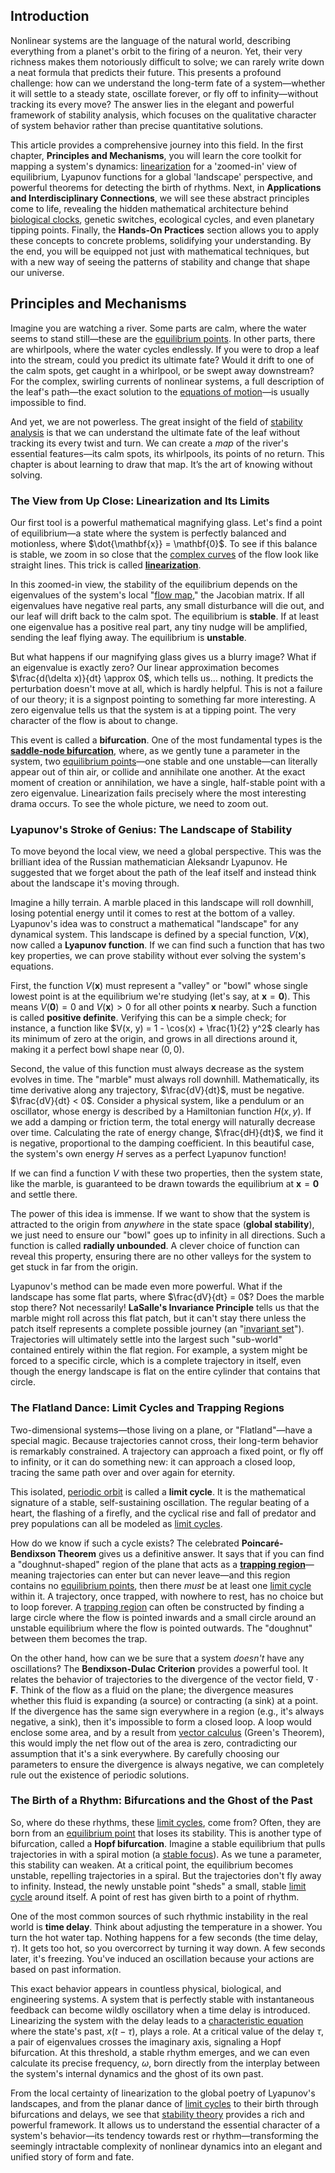 ## Introduction
Nonlinear systems are the language of the natural world, describing everything from a planet's orbit to the firing of a neuron. Yet, their very richness makes them notoriously difficult to solve; we can rarely write down a neat formula that predicts their future. This presents a profound challenge: how can we understand the long-term fate of a system—whether it will settle to a steady state, oscillate forever, or fly off to infinity—without tracking its every move? The answer lies in the elegant and powerful framework of stability analysis, which focuses on the qualitative character of system behavior rather than precise quantitative solutions.

This article provides a comprehensive journey into this field. In the first chapter, **Principles and Mechanisms**, you will learn the core toolkit for mapping a system's dynamics: [linearization](@article_id:267176) for a 'zoomed-in' view of equilibrium, Lyapunov functions for a global 'landscape' perspective, and powerful theorems for detecting the birth of rhythms. Next, in **Applications and Interdisciplinary Connections**, we will see these abstract principles come to life, revealing the hidden mathematical architecture behind [biological clocks](@article_id:263656), genetic switches, ecological cycles, and even planetary tipping points. Finally, the **Hands-On Practices** section allows you to apply these concepts to concrete problems, solidifying your understanding. By the end, you will be equipped not just with mathematical techniques, but with a new way of seeing the patterns of stability and change that shape our universe.

## Principles and Mechanisms

Imagine you are watching a river. Some parts are calm, where the water seems to stand still—these are the [equilibrium points](@article_id:167009). In other parts, there are whirlpools, where the water cycles endlessly. If you were to drop a leaf into the stream, could you predict its ultimate fate? Would it drift to one of the calm spots, get caught in a whirlpool, or be swept away downstream? For the complex, swirling currents of nonlinear systems, a full description of the leaf's path—the exact solution to the [equations of motion](@article_id:170226)—is usually impossible to find.

And yet, we are not powerless. The great insight of the field of [stability analysis](@article_id:143583) is that we can understand the ultimate fate of the leaf without tracking its every twist and turn. We can create a *map* of the river's essential features—its calm spots, its whirlpools, its points of no return. This chapter is about learning to draw that map. It’s the art of knowing without solving.

### The View from Up Close: Linearization and Its Limits

Our first tool is a powerful mathematical magnifying glass. Let's find a point of equilibrium—a state where the system is perfectly balanced and motionless, where $\dot{\mathbf{x}} = \mathbf{0}$. To see if this balance is stable, we zoom in so close that the [complex curves](@article_id:171154) of the flow look like straight lines. This trick is called **[linearization](@article_id:267176)**.

In this zoomed-in view, the stability of the equilibrium depends on the eigenvalues of the system's local "[flow map](@article_id:275705)," the Jacobian matrix. If all eigenvalues have negative real parts, any small disturbance will die out, and our leaf will drift back to the calm spot. The equilibrium is **stable**. If at least one eigenvalue has a positive real part, any tiny nudge will be amplified, sending the leaf flying away. The equilibrium is **unstable**.

But what happens if our magnifying glass gives us a blurry image? What if an eigenvalue is exactly zero? Our linear approximation becomes $\frac{d(\delta x)}{dt} \approx 0$, which tells us… nothing. It predicts the perturbation doesn't move at all, which is hardly helpful. This is not a failure of our theory; it is a signpost pointing to something far more interesting. A zero eigenvalue tells us that the system is at a tipping point. The very character of the flow is about to change.

This event is called a **bifurcation**. One of the most fundamental types is the **[saddle-node bifurcation](@article_id:269329)**, where, as we gently tune a parameter in the system, two [equilibrium points](@article_id:167009)—one stable and one unstable—can literally appear out of thin air, or collide and annihilate one another. At the exact moment of creation or annihilation, we have a single, half-stable point with a zero eigenvalue. Linearization fails precisely where the most interesting drama occurs. To see the whole picture, we need to zoom out.

### Lyapunov's Stroke of Genius: The Landscape of Stability

To move beyond the local view, we need a global perspective. This was the brilliant idea of the Russian mathematician Aleksandr Lyapunov. He suggested that we forget about the path of the leaf itself and instead think about the landscape it's moving through.

Imagine a hilly terrain. A marble placed in this landscape will roll downhill, losing potential energy until it comes to rest at the bottom of a valley. Lyapunov's idea was to construct a mathematical "landscape" for any dynamical system. This landscape is defined by a special function, $V(\mathbf{x})$, now called a **Lyapunov function**. If we can find such a function that has two key properties, we can prove stability without ever solving the system's equations.

First, the function $V(\mathbf{x})$ must represent a "valley" or "bowl" whose single lowest point is at the equilibrium we're studying (let's say, at $\mathbf{x}=\mathbf{0}$). This means $V(\mathbf{0})=0$ and $V(\mathbf{x}) > 0$ for all other points $\mathbf{x}$ nearby. Such a function is called **positive definite**. Verifying this can be a simple check; for instance, a function like $V(x, y) = 1 - \cos(x) + \frac{1}{2} y^2$ clearly has its minimum of zero at the origin, and grows in all directions around it, making it a perfect bowl shape near $(0,0)$.

Second, the value of this function must always decrease as the system evolves in time. The "marble" must always roll downhill. Mathematically, its time derivative along any trajectory, $\frac{dV}{dt}$, must be negative. $\frac{dV}{dt} < 0$. Consider a physical system, like a pendulum or an oscillator, whose energy is described by a Hamiltonian function $H(x, y)$. If we add a damping or friction term, the total energy will naturally decrease over time. Calculating the rate of energy change, $\frac{dH}{dt}$, we find it is negative, proportional to the damping coefficient. In this beautiful case, the system's own energy $H$ serves as a perfect Lyapunov function!

If we can find a function $V$ with these two properties, then the system state, like the marble, is guaranteed to be drawn towards the equilibrium at $\mathbf{x}=\mathbf{0}$ and settle there.

The power of this idea is immense. If we want to show that the system is attracted to the origin from *anywhere* in the state space (**global stability**), we just need to ensure our "bowl" goes up to infinity in all directions. Such a function is called **radially unbounded**. A clever choice of function can reveal this property, ensuring there are no other valleys for the system to get stuck in far from the origin.

Lyapunov's method can be made even more powerful. What if the landscape has some flat parts, where $\frac{dV}{dt} = 0$? Does the marble stop there? Not necessarily! **LaSalle's Invariance Principle** tells us that the marble might roll across this flat patch, but it can't stay there unless the patch itself represents a complete possible journey (an "[invariant set](@article_id:276239)"). Trajectories will ultimately settle into the largest such "sub-world" contained entirely within the flat region. For example, a system might be forced to a specific circle, which is a complete trajectory in itself, even though the energy landscape is flat on the entire cylinder that contains that circle.

### The Flatland Dance: Limit Cycles and Trapping Regions

Two-dimensional systems—those living on a plane, or "Flatland"—have a special magic. Because trajectories cannot cross, their long-term behavior is remarkably constrained. A trajectory can approach a fixed point, or fly off to infinity, or it can do something new: it can approach a closed loop, tracing the same path over and over again for eternity.

This isolated, [periodic orbit](@article_id:273261) is called a **limit cycle**. It is the mathematical signature of a stable, self-sustaining oscillation. The regular beating of a heart, the flashing of a firefly, and the cyclical rise and fall of predator and prey populations can all be modeled as [limit cycles](@article_id:274050).

How do we know if such a cycle exists? The celebrated **Poincaré-Bendixson Theorem** gives us a definitive answer. It says that if you can find a "doughnut-shaped" region of the plane that acts as a **[trapping region](@article_id:265544)**—meaning trajectories can enter but can never leave—and this region contains no [equilibrium points](@article_id:167009), then there *must* be at least one [limit cycle](@article_id:180332) within it. A trajectory, once trapped, with nowhere to rest, has no choice but to loop forever. A [trapping region](@article_id:265544) can often be constructed by finding a large circle where the flow is pointed inwards and a small circle around an unstable equilibrium where the flow is pointed outwards. The "doughnut" between them becomes the trap.

On the other hand, how can we be sure that a system *doesn't* have any oscillations? The **Bendixson-Dulac Criterion** provides a powerful tool. It relates the behavior of trajectories to the divergence of the vector field, $\nabla \cdot \mathbf{F}$. Think of the flow as a fluid on the plane; the divergence measures whether this fluid is expanding (a source) or contracting (a sink) at a point. If the divergence has the same sign everywhere in a region (e.g., it's always negative, a sink), then it's impossible to form a closed loop. A loop would enclose some area, and by a result from [vector calculus](@article_id:146394) (Green's Theorem), this would imply the net flow out of the area is zero, contradicting our assumption that it's a sink everywhere. By carefully choosing our parameters to ensure the divergence is always negative, we can completely rule out the existence of periodic solutions.

### The Birth of a Rhythm: Bifurcations and the Ghost of the Past

So, where do these rhythms, these [limit cycles](@article_id:274050), come from? Often, they are born from an [equilibrium point](@article_id:272211) that loses its stability. This is another type of bifurcation, called a **Hopf bifurcation**. Imagine a stable equilibrium that pulls trajectories in with a spiral motion (a [stable focus](@article_id:273746)). As we tune a parameter, this stability can weaken. At a critical point, the equilibrium becomes unstable, repelling trajectories in a spiral. But the trajectories don't fly away to infinity. Instead, the newly unstable point "sheds" a small, stable [limit cycle](@article_id:180332) around itself. A point of rest has given birth to a point of rhythm.

One of the most common sources of such rhythmic instability in the real world is **time delay**. Think about adjusting the temperature in a shower. You turn the hot water tap. Nothing happens for a few seconds (the time delay, $\tau$). It gets too hot, so you overcorrect by turning it way down. A few seconds later, it's freezing. You've induced an oscillation because your actions are based on past information.

This exact behavior appears in countless physical, biological, and engineering systems. A system that is perfectly stable with instantaneous feedback can become wildly oscillatory when a time delay is introduced. Linearizing the system with the delay leads to a [characteristic equation](@article_id:148563) where the state's past, $x(t-\tau)$, plays a role. At a critical value of the delay $\tau$, a pair of eigenvalues crosses the imaginary axis, signaling a Hopf bifurcation. At this threshold, a stable rhythm emerges, and we can even calculate its precise frequency, $\omega$, born directly from the interplay between the system's internal dynamics and the ghost of its own past.

From the local certainty of linearization to the global poetry of Lyapunov's landscapes, and from the planar dance of [limit cycles](@article_id:274050) to their birth through bifurcations and delays, we see that [stability theory](@article_id:149463) provides a rich and powerful framework. It allows us to understand the essential character of a system's behavior—its tendency towards rest or rhythm—transforming the seemingly intractable complexity of nonlinear dynamics into an elegant and unified story of form and fate.